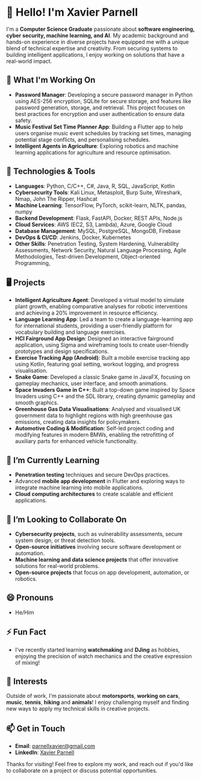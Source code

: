 # 👋 Hello! I'm Xavier Parnell

I'm a **Computer Science Graduate** passionate about **software engineering, cyber security, machine learning, and AI**. My academic background and hands-on experience in diverse projects have equipped me with a unique blend of technical expertise and creativity. From securing systems to building intelligent applications, I enjoy working on solutions that have a real-world impact.

## 🌱 What I'm Working On
- **Password Manager**: Developing a secure password manager in Python using AES-256 encryption, SQLite for secure storage, and features like password generation, storage, and retrieval. This project focuses on best practices for encryption and user authentication to ensure data safety.
- **Music Festival Set Time Planner App**: Building a Flutter app to help users organise music event schedules by tracking set times, managing potential stage conflicts, and personalising schedules.
- **Intelligent Agents in Agriculture**: Exploring robotics and machine learning applications for agriculture and resource optimisation.

## 🔧 Technologies & Tools
- **Languages**: Python, C/C++, C#, Java, R, SQL, JavaScript, Kotlin
- **Cybersecurity Tools**: Kali Linux, Metasploit, Burp Suite, Wireshark, Nmap, John The Ripper, Hashcat
- **Machine Learning**: TensorFlow, PyTorch, scikit-learn, NLTK, pandas, numpy
- **Backend Development**: Flask, FastAPI, Docker, REST APIs, Node.js
- **Cloud Services**: AWS (EC2, S3, Lambda), Azure, Google Cloud
- **Database Management**: MySQL, PostgreSQL, MongoDB, Firebase
- **DevOps & CI/CD**: Jenkins, Docker, Kubernetes
- **Other Skills**: Penetration Testing, System Hardening, Vulnerability Assessments, Network Security, Natural Language Processing, Agile Methodologies, Test-driven Development, Object-oriented Programming,

## 🖥️ Projects
- **Intelligent Agriculture Agent**: Developed a virtual model to simulate plant growth, enabling comparative analyses for robotic interventions and achieving a 20% improvement in resource efficiency.
- **Language Learning App**: Led a team to create a language-learning app for international students, providing a user-friendly platform for vocabulary building and language exercises.
- **HCI Fairground App Design**: Designed an interactive fairground application, using Sigma and wireframing tools to create user-friendly prototypes and design specifications.
- **Exercise Tracking App (Android)**: Built a mobile exercise tracking app using Kotlin, featuring goal setting, workout logging, and progress visualisation.
- **Snake Game**: Developed a classic Snake game in JavaFX, focusing on gameplay mechanics, user interface, and smooth animations.
- **Space Invaders Game in C++**: Built a top-down game inspired by Space Invaders using C++ and the SDL library, creating dynamic gameplay and smooth graphics.
- **Greenhouse Gas Data Visualisations**: Analysed and visualised UK government data to highlight regions with high greenhouse gas emissions, creating data insights for policymakers.
- **Automotive Coding & Modification**: Self-led project coding and modifying features in modern BMWs, enabling the retrofitting of auxiliary parts for enhanced vehicle functionality.

## 🌱 I’m Currently Learning
- **Penetration testing** techniques and secure DevOps practices.
- Advanced **mobile app development** in Flutter and exploring ways to integrate machine learning into mobile applications.
- **Cloud computing architectures** to create scalable and efficient applications.

## 💞️ I’m Looking to Collaborate On
- **Cybersecurity projects**, such as vulnerability assessments, secure system design, or threat detection tools.
- **Open-source initiatives** involving secure software development or automation.
- **Machine learning and data science projects** that offer innovative solutions for real-world problems.
- **Open-source projects** that focus on app development, automation, or robotics.

## 😄 Pronouns
- He/Him

## ⚡ Fun Fact
- I’ve recently started learning **watchmaking** and **DJing** as hobbies, enjoying the precision of watch mechanics and the creative expression of mixing!

## 🚀 Interests
Outside of work, I'm passionate about **motorsports**, **working on cars**, **music**, **tennis**, **hiking** and **animals**! I enjoy challenging myself and finding new ways to apply my technical skills in creative projects.

## 📫 Get in Touch
- **Email**: [parnellxavier@gmail.com](mailto:parnellxavier@gmail.com)
- **LinkedIn**: [Xavier Parnell](https://www.linkedin.com/in/xavier-parnell)

Thanks for visiting! Feel free to explore my work, and reach out if you'd like to collaborate on a project or discuss potential opportunities.

<!---
context-swtch/context-swtch is a ✨ special ✨ repository because its `README.md` (this file) appears on your GitHub profile.
You can click the Preview link to take a look at your changes.
--->
